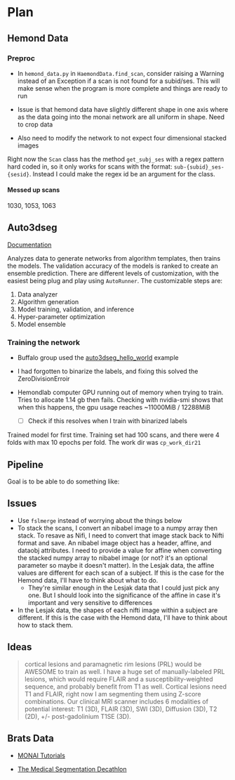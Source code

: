 # Plan

## Hemond Data

### Preproc

- In `hemond_data.py` in `HaemondData.find_scan`, consider raising a Warning instead of an Exception if a scan is not found for a subid/ses. This will make sense when the program is more complete and things are ready to run

- Issue is that hemond data have slightly different shape in one axis where as the data going into the monai network are all uniform in shape. Need to crop data
- Also need to modify the network to not expect four dimensional stacked images

Right now the `Scan` class has the method `get_subj_ses` with a regex pattern hard coded in, so it only works for scans with the format: `sub-{subid}_ses-{sesid}`. Instead I could make the regex id be an argument for the class.

#### Messed up scans

1030, 1053, 1063

## Auto3dseg

[Documentation](https://github.com/Project-MONAI/tutorials/tree/main/auto3dseg)

Analyzes data to generate networks from algorithm templates, then trains the models. The validation accuracy of the models is ranked to create an ensemble prediction. There are different levels of customization, with the easiest being plug and play using `AutoRunner`. The customizable steps are:

1. Data analyzer
2. Algorithm generation
3. Model training, validation, and inference
4. Hyper-parameter optimization
5. Model ensemble

### Training the network

- Buffalo group used the [auto3dseg_hello_world](https://github.com/Project-MONAI/tutorials/blob/main/auto3dseg/notebooks/auto3dseg_hello_world.ipynb) example

- I had forgotten to binarize the labels, and fixing this solved the ZeroDivisionErroir
- Hemondlab computer GPU running out of memory when trying to train. Tries to allocate 1.14 gb then fails. Checking with nvidia-smi shows that when this happens, the gpu usage reaches ~11000MiB / 12288MiB
  - [ ] Check if this resolves when I train with binarized labels
  
Trained model for first time. Training set had 100 scans, and there were 4 folds with max 10 epochs per fold. The work dir was `cp_work_dir21`

## Pipeline

Goal is to be able to do something like:

## Issues

- Use `fslmerge` instead of worrying about the things below
- To stack the scans, I convert an nibabel image to a numpy array then stack. To resave as Nifi, I need to convert that image stack back to Nifti format and save. An nibabel image object has a header, affine, and dataobj attributes. I need to provide a value for affine when converting the stacked numpy array to nibabel image (or not? it's an optional parameter so maybe it doesn't matter). In the Lesjak data, the affine values are different for each scan of a subject. If this is the case for the Hemond data, I'll have to think about what to do.
  - They're similar enough in the Lesjak data that I could just pick any one. But I should look into the significance of the affine in case it's important and very sensitive to differences
- In the Lesjak data, the shapes of each nifti image within a subject are different. If this is the case with the Hemond data, I'll have to think about how to stack them.

## Ideas

>cortical lesions and paramagnetic rim lesions (PRL) would be AWESOME to train as well.  I have a huge set of manually-labeled PRL lesions, which would require FLAIR and a susceptibility-weighted sequence, and probably benefit from T1 as well.  Cortical lesions need T1 and FLAIR, right now I am segmenting them using Z-score combinations. Our clinical MRI scanner includes 6 modalities of potential interest: T1 (3D), FLAIR (3D), SWI (3D), Diffusion (3D), T2 (2D), +/- post-gadolinium T1SE (3D).

## Brats Data

- [MONAI Tutorials](https://github.com/Project-MONAI/tutorials)

- [The Medical Segmentation Decathlon](https://www.nature.com/articles/s41467-022-30695-9)
